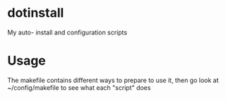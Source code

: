 # dotinstall
My auto- install and configuration scripts

# Usage
The makefile contains different ways to prepare to use it, then go look at ~/config/makefile to see what each "script" does
